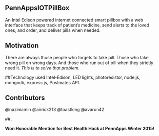 ## PennAppsIOTPillBox

An Intel Edison powered internet connected smart pillbox with a web interface that keeps track of patient’s medicine, send alerts to the loved ones, and order, and deliver pills when needed. 

## Motivation

There are always those people who forgets to take pill. Those who take wrong pill on wrong days. And those who run out of pill when they strictly need it. *This is to solve that problem.*

##Technology used
Intel-Edison, LED lights, photoresistor, node.js, mongodb, express.js, Postmates API.

## Contributors

@nazimamin @airrick213 @toastking @avarun42


##.

**Won Honorable Mention for Best Health Hack at PennApps Winter 2015!**
